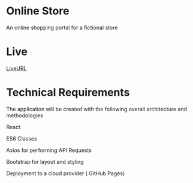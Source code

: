 # Online Store

An online shopping portal for a fictional store

# Live
[LiveURL](https://alsatarysamah.github.io/transaction/)







# Technical Requirements

The application will be created with the following overall architecture and methodologies

React

ES6 Classes

Axios for performing API Requests

Bootstrap for layout and styling



Deployment to a cloud provider ( GitHub Pages)


